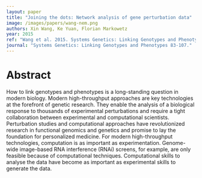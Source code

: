 ```yaml
---
layout: paper
title: "Joining the dots: Network analysis of gene perturbation data"
image: /images/papers/wang-nem.png
authors: Xin Wang, Ke Yuan, Florian Markowetz
year: 2015
ref: "Wang et al. 2015. Systems Genetics: Linking Genotypes and Phenotypes."
journal: "Systems Genetics: Linking Genotypes and Phenotypes 83-107."
---
```


# Abstract
How to link genotypes and phenotypes is a long-standing question in modern biology. Modern high-throughput approaches are key technologies at the forefront of genetic research. They enable the analysis of a biological response to thousands of experimental perturbations and require a tight collaboration between experimental and computational scientists. Perturbation studies and computational approaches have revolutionized research in functional genomics and genetics and promise to lay the foundation for personalized medicine. For modern high-throughput technologies, computation is as important as experimentation. Genome-wide image-based RNA interference (RNAi) screens, for example, are only feasible because of computational techniques. Computational skills to analyse the data have become as important as experimental skills to generate the data.
